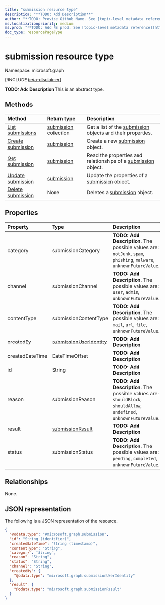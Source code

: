 ```yaml
---
title: "submission resource type"
description: "**TODO: Add Description**"
author: "**TODO: Provide Github Name. See [topic-level metadata reference](https://msgo.azurewebsites.net/add/document/guidelines/metadata.html#topic-level-metadata)**"
ms.localizationpriority: medium
ms.prod: "**TODO: Add MS prod. See [topic-level metadata reference](https://msgo.azurewebsites.net/add/document/guidelines/metadata.html#topic-level-metadata)**"
doc_type: resourcePageType
---
```


# submission resource type

Namespace: microsoft.graph

[!INCLUDE [beta-disclaimer](../../includes/beta-disclaimer.md)]

**TODO: Add Description**
This is an abstract type.

## Methods
|Method|Return type|Description|
|:---|:---|:---|
|[List submissions](../api/submission-list.md)|[submission](../resources/submission.md) collection|Get a list of the [submission](../resources/submission.md) objects and their properties.|
|[Create submission](../api/submission-post-submissions.md)|[submission](../resources/submission.md)|Create a new [submission](../resources/submission.md) object.|
|[Get submission](../api/submission-get.md)|[submission](../resources/submission.md)|Read the properties and relationships of a [submission](../resources/submission.md) object.|
|[Update submission](../api/submission-update.md)|[submission](../resources/submission.md)|Update the properties of a [submission](../resources/submission.md) object.|
|[Delete submission](../api/submission-delete.md)|None|Deletes a [submission](../resources/submission.md) object.|

## Properties
|Property|Type|Description|
|:---|:---|:---|
|category|submissionCategory|**TODO: Add Description**. The possible values are: `notJunk`, `spam`, `phishing`, `malware`, `unknownFutureValue`.|
|channel|submissionChannel|**TODO: Add Description**. The possible values are: `user`, `admin`, `unknownFutureValue`.|
|contentType|submissionContentType|**TODO: Add Description**. The possible values are: `mail`, `url`, `file`, `unknownFutureValue`.|
|createdBy|[submissionUserIdentity](../resources/submissionuseridentity.md)|**TODO: Add Description**|
|createdDateTime|DateTimeOffset|**TODO: Add Description**|
|id|String|**TODO: Add Description**|
|reason|submissionReason|**TODO: Add Description**. The possible values are: `shouldBlock`, `shouldAllow`, `undefined`, `unknownFutureValue`.|
|result|[submissionResult](../resources/submissionresult.md)|**TODO: Add Description**|
|status|submissionStatus|**TODO: Add Description**. The possible values are: `pending`, `completed`, `unknownFutureValue`.|

## Relationships
None.

## JSON representation
The following is a JSON representation of the resource.
<!-- {
  "blockType": "resource",
  "keyProperty": "id",
  "@odata.type": "microsoft.graph.submission",
  "openType": false
}
-->
``` json
{
  "@odata.type": "#microsoft.graph.submission",
  "id": "String (identifier)",
  "createdDateTime": "String (timestamp)",
  "contentType": "String",
  "category": "String",
  "reason": "String",
  "status": "String",
  "channel": "String",
  "createdBy": {
    "@odata.type": "microsoft.graph.submissionUserIdentity"
  },
  "result": {
    "@odata.type": "microsoft.graph.submissionResult"
  }
}
```


